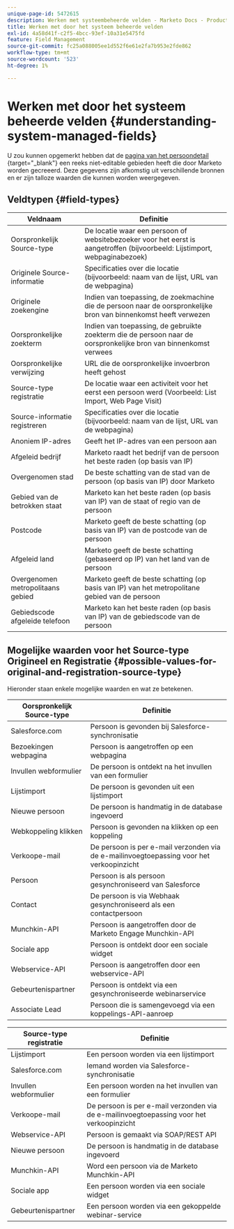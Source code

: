```yaml
---
unique-page-id: 5472615
description: Werken met systeembeheerde velden - Marketo Docs - Productdocumentatie
title: Werken met door het systeem beheerde velden
exl-id: 4a58d41f-c2f5-4bcc-93ef-10a31e5475fd
feature: Field Management
source-git-commit: fc25a088005ee1d552f6e61e2fa7b953e2fde862
workflow-type: tm+mt
source-wordcount: '523'
ht-degree: 1%

---
```


# Werken met door het systeem beheerde velden {#understanding-system-managed-fields}

U zou kunnen opgemerkt hebben dat de [ pagina van het persoondetail ](/help/marketo/product-docs/core-marketo-concepts/smart-lists-and-static-lists/managing-people-in-smart-lists/using-the-person-detail-page.md){target="_blank"} een reeks niet-editable gebieden heeft die door Marketo worden gecreeerd. Deze gegevens zijn afkomstig uit verschillende bronnen en er zijn talloze waarden die kunnen worden weergegeven.

## Veldtypen {#field-types}

<table><thead>
  <tr>
    <th>Veldnaam</th>
    <th>Definitie</th>
  </tr></thead>
<tbody>
  <tr>
    <td>Oorspronkelijk Source-type</td>
    <td>De locatie waar een persoon of websitebezoeker voor het eerst is aangetroffen (bijvoorbeeld: Lijstimport, webpaginabezoek)</td>
  </tr>
  <tr>
    <td>Originele Source-informatie</td>
    <td>Specificaties over die locatie (bijvoorbeeld: naam van de lijst, URL van de webpagina)</td>
  </tr>
  <tr>
    <td>Originele zoekengine</td>
    <td>Indien van toepassing, de zoekmachine die de persoon naar de oorspronkelijke bron van binnenkomst heeft verwezen</td>
  </tr>
  <tr>
    <td>Oorspronkelijke zoekterm</td>
    <td>Indien van toepassing, de gebruikte zoekterm die de persoon naar de oorspronkelijke bron van binnenkomst verwees</td>
  </tr>
  <tr>
    <td>Oorspronkelijke verwijzing</td>
    <td>URL die de oorspronkelijke invoerbron heeft gehost</td>
  </tr>
  <tr>
    <td>Source-type registratie</td>
    <td>De locatie waar een activiteit voor het eerst een persoon werd (Voorbeeld: List Import, Web Page Visit)</td>
  </tr>
  <tr>
    <td>Source-informatie registreren</td>
    <td>Specificaties over die locatie (bijvoorbeeld: naam van de lijst, URL van de webpagina)</td>
  </tr>
  <tr>
    <td>Anoniem IP-adres</td>
    <td>Geeft het IP-adres van een persoon aan</td>
  </tr>
  <tr>
    <td>Afgeleid bedrijf</td>
    <td>Marketo raadt het bedrijf van de persoon het beste raden (op basis van IP)</td>
  </tr>
  <tr>
    <td>Overgenomen stad</td>
    <td>De beste schatting van de stad van de persoon (op basis van IP) door Marketo</td>
  </tr>
  <tr>
    <td>Gebied van de betrokken staat</td>
    <td>Marketo kan het beste raden (op basis van IP) van de staat of regio van de persoon</td>
  </tr>
  <tr>
    <td>Postcode</td>
    <td>Marketo geeft de beste schatting (op basis van IP) van de postcode van de persoon</td>
  </tr>
  <tr>
    <td>Afgeleid land</td>
    <td>Marketo geeft de beste schatting (gebaseerd op IP) van het land van de persoon</td>
  </tr>
  <tr>
    <td>Overgenomen metropolitaans gebied</td>
    <td>Marketo geeft de beste schatting (op basis van IP) van het metropolitane gebied van de persoon</td>
  </tr>
  <tr>
    <td>Gebiedscode afgeleide telefoon</td>
    <td>Marketo kan het beste raden (op basis van IP) van de gebiedscode van de persoon</td>
  </tr>
</tbody></table>

## Mogelijke waarden voor het Source-type Origineel en Registratie {#possible-values-for-original-and-registration-source-type}

Hieronder staan enkele mogelijke waarden en wat ze betekenen.

<table><thead>
  <tr>
    <th>Oorspronkelijk Source-type</th>
    <th>Definitie</th>
  </tr></thead>
<tbody>
  <tr>
    <td>Salesforce.com</td>
    <td>Persoon is gevonden bij Salesforce-synchronisatie</td>
  </tr>
  <tr>
    <td>Bezoekingen webpagina</td>
    <td>Persoon is aangetroffen op een webpagina</td>
  </tr>
  <tr>
    <td>Invullen webformulier</td>
    <td>De persoon is ontdekt na het invullen van een formulier</td>
  </tr>
  <tr>
    <td>Lijstimport</td>
    <td>De persoon is gevonden uit een lijstimport</td>
  </tr>
  <tr>
    <td>Nieuwe persoon</td>
    <td>De persoon is handmatig in de database ingevoerd</td>
  </tr>
  <tr>
    <td>Webkoppeling klikken</td>
    <td>Persoon is gevonden na klikken op een koppeling</td>
  </tr>
  <tr>
    <td>Verkoope-mail</td>
    <td>De persoon is per e-mail verzonden via de e-mailinvoegtoepassing voor het verkoopinzicht</td>
  </tr>
  <tr>
    <td>Persoon</td>
    <td>Persoon is als persoon gesynchroniseerd van Salesforce</td>
  </tr>
  <tr>
    <td>Contact</td>
    <td>De persoon is via Webhaak gesynchroniseerd als een contactpersoon</td>
  </tr>
  <tr>
    <td>Munchkin-API</td>
    <td>Persoon is aangetroffen door de Marketo Engage Munchkin-API</td>
  </tr>
  <tr>
    <td>Sociale app</td>
    <td>Persoon is ontdekt door een sociale widget</td>
  </tr>
  <tr>
    <td>Webservice-API</td>
    <td>Persoon is aangetroffen door een webservice-API</td>
  </tr>
  <tr>
    <td>Gebeurtenispartner</td>
    <td>Persoon is ontdekt via een gesynchroniseerde webinarservice</td>
  </tr>
  <tr>
    <td>Associate Lead</td>
    <td>Persoon die is samengevoegd via een koppelings-API-aanroep</td>
  </tr>
</tbody></table>

<table><thead>
  <tr>
    <th>Source-type registratie</th>
    <th>Definitie</th>
  </tr></thead>
<tbody>
  <tr>
    <td>Lijstimport</td>
    <td>Een persoon worden via een lijstimport</td>
  </tr>
  <tr>
    <td>Salesforce.com</td>
    <td>Iemand worden via Salesforce-synchronisatie</td>
  </tr>
  <tr>
    <td>Invullen webformulier</td>
    <td>Een persoon worden na het invullen van een formulier</td>
  </tr>
  <tr>
    <td>Verkoope-mail</td>
    <td>De persoon is per e-mail verzonden via de e-mailinvoegtoepassing voor het verkoopinzicht</td>
  </tr>
  <tr>
    <td>Webservice-API</td>
    <td>Persoon is gemaakt via SOAP/REST API</td>
  </tr>
  <tr>
    <td>Nieuwe persoon</td>
    <td>De persoon is handmatig in de database ingevoerd</td>
  </tr>
  <tr>
    <td>Munchkin-API</td>
    <td>Word een persoon via de Marketo Munchkin-API</td>
  </tr>
  <tr>
    <td>Sociale app</td>
    <td>Een persoon worden via een sociale widget</td>
  </tr>
  <tr>
    <td>Gebeurtenispartner</td>
    <td>Een persoon worden via een gekoppelde webinar-service</td>
  </tr>
</tbody>
</table>
